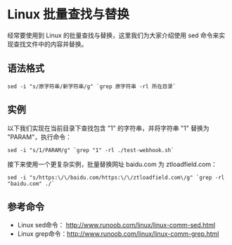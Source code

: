 # Linux 批量查找与替换

经常要使用到 Linux 的批量查找与替换，这里我们为大家介绍使用 sed 命令来实现查找文件中的内容并替换。

## 语法格式
```
sed -i "s/原字符串/新字符串/g" `grep 原字符串 -rl 所在目录`
```
## 实例

以下我们实现在当前目录下查找包含 "1" 的字符串，并将字符串 "1" 替换为 "PARAM"，执行命令：
```
sed -i "s/1/PARAM/g" `grep "1" -rl ./test-webhook.sh`
```
接下来使用一个更复杂实例，批量替换网址 baidu.com 为 ztloadfield.com：
```
sed -i "s/https:\/\/baidu.com/https:\/\/ztloadfield.com\/g" `grep -rl "baidu.com" ./`
```
## 参考命令
  -  Linux sed命令： http://www.runoob.com/linux/linux-comm-sed.html
  -  Linux grep命令：http://www.runoob.com/linux/linux-comm-grep.html
